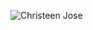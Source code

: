 ![Christeen Jose](![new-imresizer](https://user-images.githubusercontent.com/57263794/133269420-d7c137f7-51ae-4829-bfcb-fb1c95949871.jpg)
)
